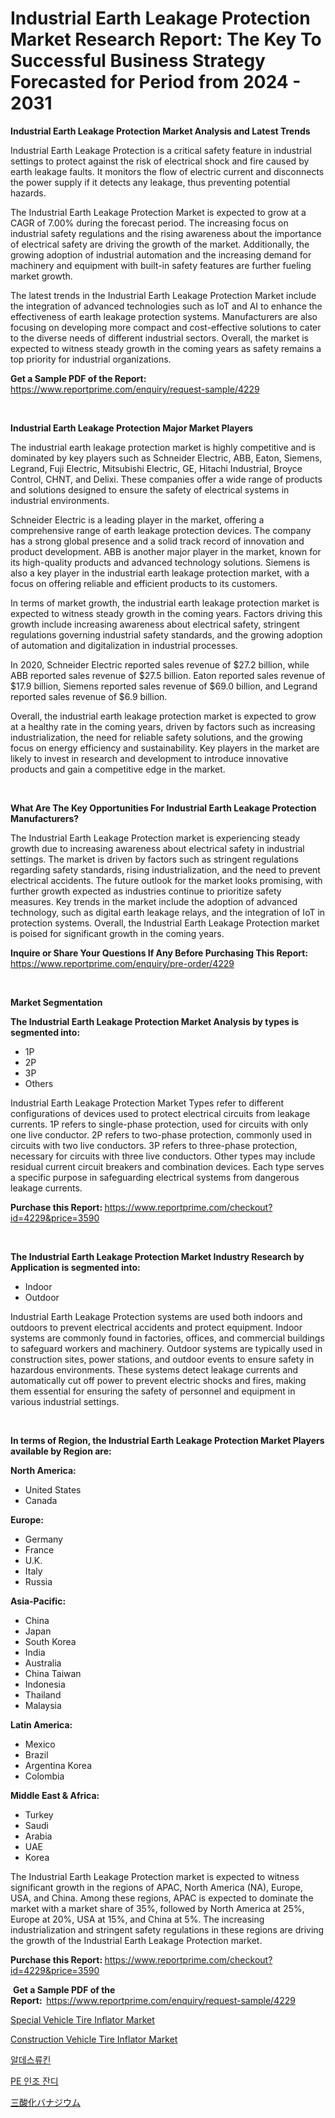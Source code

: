 <p><h1>Industrial Earth Leakage Protection Market Research Report: The Key To Successful Business Strategy Forecasted for Period from 2024 - 2031</h1></p><p><strong>Industrial Earth Leakage Protection Market Analysis and Latest Trends</strong></p>
<p><p>Industrial Earth Leakage Protection is a critical safety feature in industrial settings to protect against the risk of electrical shock and fire caused by earth leakage faults. It monitors the flow of electric current and disconnects the power supply if it detects any leakage, thus preventing potential hazards.</p><p>The Industrial Earth Leakage Protection Market is expected to grow at a CAGR of 7.00% during the forecast period. The increasing focus on industrial safety regulations and the rising awareness about the importance of electrical safety are driving the growth of the market. Additionally, the growing adoption of industrial automation and the increasing demand for machinery and equipment with built-in safety features are further fueling market growth.</p><p>The latest trends in the Industrial Earth Leakage Protection Market include the integration of advanced technologies such as IoT and AI to enhance the effectiveness of earth leakage protection systems. Manufacturers are also focusing on developing more compact and cost-effective solutions to cater to the diverse needs of different industrial sectors. Overall, the market is expected to witness steady growth in the coming years as safety remains a top priority for industrial organizations.</p></p>
<p><strong>Get a Sample PDF of the Report:&nbsp;</strong> <a href="https://www.reportprime.com/enquiry/request-sample/4229">https://www.reportprime.com/enquiry/request-sample/4229</a></p>
<p>&nbsp;</p>
<p><strong>Industrial Earth Leakage Protection Major Market Players</strong></p>
<p><p>The industrial earth leakage protection market is highly competitive and is dominated by key players such as Schneider Electric, ABB, Eaton, Siemens, Legrand, Fuji Electric, Mitsubishi Electric, GE, Hitachi Industrial, Broyce Control, CHNT, and Delixi. These companies offer a wide range of products and solutions designed to ensure the safety of electrical systems in industrial environments.</p><p>Schneider Electric is a leading player in the market, offering a comprehensive range of earth leakage protection devices. The company has a strong global presence and a solid track record of innovation and product development. ABB is another major player in the market, known for its high-quality products and advanced technology solutions. Siemens is also a key player in the industrial earth leakage protection market, with a focus on offering reliable and efficient products to its customers.</p><p>In terms of market growth, the industrial earth leakage protection market is expected to witness steady growth in the coming years. Factors driving this growth include increasing awareness about electrical safety, stringent regulations governing industrial safety standards, and the growing adoption of automation and digitalization in industrial processes.</p><p>In 2020, Schneider Electric reported sales revenue of $27.2 billion, while ABB reported sales revenue of $27.5 billion. Eaton reported sales revenue of $17.9 billion, Siemens reported sales revenue of $69.0 billion, and Legrand reported sales revenue of $6.9 billion.</p><p>Overall, the industrial earth leakage protection market is expected to grow at a healthy rate in the coming years, driven by factors such as increasing industrialization, the need for reliable safety solutions, and the growing focus on energy efficiency and sustainability. Key players in the market are likely to invest in research and development to introduce innovative products and gain a competitive edge in the market.</p></p>
<p>&nbsp;</p>
<p><strong>What Are The Key Opportunities For Industrial Earth Leakage Protection Manufacturers?</strong></p>
<p><p>The Industrial Earth Leakage Protection market is experiencing steady growth due to increasing awareness about electrical safety in industrial settings. The market is driven by factors such as stringent regulations regarding safety standards, rising industrialization, and the need to prevent electrical accidents. The future outlook for the market looks promising, with further growth expected as industries continue to prioritize safety measures. Key trends in the market include the adoption of advanced technology, such as digital earth leakage relays, and the integration of IoT in protection systems. Overall, the Industrial Earth Leakage Protection market is poised for significant growth in the coming years.</p></p>
<p><strong>Inquire or Share Your Questions If Any Before Purchasing This Report:</strong> <a href="https://www.reportprime.com/enquiry/pre-order/4229">https://www.reportprime.com/enquiry/pre-order/4229</a></p>
<p>&nbsp;</p>
<p><strong>Market Segmentation</strong></p>
<p><strong>The Industrial Earth Leakage Protection Market Analysis by types is segmented into:</strong></p>
<p><ul><li>1P</li><li>2P</li><li>3P</li><li>Others</li></ul></p>
<p><p>Industrial Earth Leakage Protection Market Types refer to different configurations of devices used to protect electrical circuits from leakage currents. 1P refers to single-phase protection, used for circuits with only one live conductor. 2P refers to two-phase protection, commonly used in circuits with two live conductors. 3P refers to three-phase protection, necessary for circuits with three live conductors. Other types may include residual current circuit breakers and combination devices. Each type serves a specific purpose in safeguarding electrical systems from dangerous leakage currents.</p></p>
<p><strong>Purchase this Report:&nbsp;</strong><a href="https://www.reportprime.com/checkout?id=4229&price=3590">https://www.reportprime.com/checkout?id=4229&price=3590</a></p>
<p>&nbsp;</p>
<p><strong>The Industrial Earth Leakage Protection Market Industry Research by Application is segmented into:</strong></p>
<p><ul><li>Indoor</li><li>Outdoor</li></ul></p>
<p><p>Industrial Earth Leakage Protection systems are used both indoors and outdoors to prevent electrical accidents and protect equipment. Indoor systems are commonly found in factories, offices, and commercial buildings to safeguard workers and machinery. Outdoor systems are typically used in construction sites, power stations, and outdoor events to ensure safety in hazardous environments. These systems detect leakage currents and automatically cut off power to prevent electric shocks and fires, making them essential for ensuring the safety of personnel and equipment in various industrial settings.</p></p>
<p>&nbsp;</p>
<p><strong>In terms of Region, the Industrial Earth Leakage Protection Market Players available by Region are:</strong></p>
<p>
    <p> <strong> North America: </strong>
        <ul>
            <li>United States</li>
            <li>Canada</li>
        </ul>
        </p> 
    <p> <strong> Europe: </strong>
        <ul>
            <li>Germany</li>
            <li>France</li>
            <li>U.K.</li>
            <li>Italy</li>
            <li>Russia</li>
        </ul>
        </p> 
    <p> <strong> Asia-Pacific: </strong>
        <ul>
            <li>China</li>
            <li>Japan</li>
            <li>South Korea</li>
            <li>India</li>
            <li>Australia</li>
            <li>China Taiwan</li>
            <li>Indonesia</li>
            <li>Thailand</li>
            <li>Malaysia</li>
        </ul>
        </p> 
    <p> <strong> Latin America: </strong>
        <ul>
            <li>Mexico</li>
            <li>Brazil</li>
            <li>Argentina Korea</li>
            <li>Colombia</li>
        </ul>
        </p> 
    <p> <strong> Middle East & Africa: </strong>
        <ul>
            <li>Turkey</li>
            <li>Saudi</li>
            <li>Arabia</li>
            <li>UAE</li>
            <li>Korea</li>
        </ul>
    </p>
    </p>
<p><p>The Industrial Earth Leakage Protection market is expected to witness significant growth in the regions of APAC, North America (NA), Europe, USA, and China. Among these regions, APAC is expected to dominate the market with a market share of 35%, followed by North America at 25%, Europe at 20%, USA at 15%, and China at 5%. The increasing industrialization and stringent safety regulations in these regions are driving the growth of the Industrial Earth Leakage Protection market.</p></p>
<p><strong>Purchase this Report: </strong><a href="https://www.reportprime.com/checkout?id=4229&price=3590">https://www.reportprime.com/checkout?id=4229&price=3590</a></p>
<p>&nbsp;<strong>Get a Sample PDF of the Report:&nbsp;&nbsp;</strong><a href="https://www.reportprime.com/enquiry/request-sample/4229">https://www.reportprime.com/enquiry/request-sample/4229</a></p>
<p><strong></strong></p>
<p><p><a href="https://issuu.com/reportprime-2/docs/special-vehicle-tire-inflator-market-size-2030.ppt">Special Vehicle Tire Inflator Market</a></p><p><a href="https://issuu.com/reportprime-2/docs/construction-vehicle-tire-inflator-market-size-203">Construction Vehicle Tire Inflator Market</a></p><p><a href="https://medium.com/@maksymilianbaran1901/aldesleukin-%EC%8B%9C%EC%9E%A5-%EA%B7%9C%EB%AA%A8%EB%8A%94-%EA%B8%80%EB%A1%9C%EB%B2%8C-%EC%82%B0%EC%97%85%EC%97%90%EC%84%9C-%EC%B5%9C%EA%B3%A0%EC%9D%98-%EB%A7%88%EC%BC%80%ED%8C%85-%EC%B1%84%EB%84%90%EC%9D%84-%EB%82%98%ED%83%80%EB%83%85%EB%8B%88%EB%8B%A4-02c55bc9897d">알데스류킨</a></p><p><a href="https://github.com/lkwggful07722/Market-Research-Report-List-1/blob/main/178507013973.md">PE 인조 잔디</a></p><p><a href="https://medium.com/@raymanta28/%E3%83%90%E3%83%8A%E3%82%B8%E3%82%A6%E3%83%A0%E4%B8%89%E9%85%B8%E5%8C%96%E7%89%A9%E5%B8%82%E5%A0%B4%E3%81%AE%E5%88%86%E6%9E%90%E3%81%A8-2024%E5%B9%B4%E3%81%8B%E3%82%892031%E5%B9%B4%E3%81%BE%E3%81%A7%E3%81%AE%E6%9C%9F%E9%96%93%E3%81%AB%E4%BA%88%E6%B8%AC%E3%81%95%E3%82%8C%E3%82%8B%E8%A6%8F%E6%A8%A1-9f39d884275c">三酸化バナジウム</a></p></p>